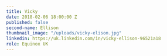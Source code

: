 ```yaml
---
title: Vicky
date: 2018-02-06 18:00:00 Z
published: false
second-name: Ellison
thumbnail_image: "/uploads/vicky-elison.jpg"
linkedin: https://uk.linkedin.com/in/vicky-ellison-96521a18
role: Equinox UK
---
```



